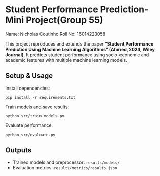# Student Performance Prediction-Mini Project(Group 55)

Name: Nicholas Coutinho
Roll No: 16014223058

This project reproduces and extends the paper **“Student Performance Prediction Using Machine Learning Algorithms” (Ahmed, 2024, Wiley Journal)**. It predicts student performance using socio-economic and academic features with multiple machine learning models.

## Setup & Usage
Install dependencies:

    pip install -r requirements.txt

Train models and save results:

    python src/train_models.py

Evaluate performance:

    python src/evaluate.py

## Outputs
- Trained models and preprocessor: `results/models/`
- Evaluation metrics: `results/metrics/results.json`
